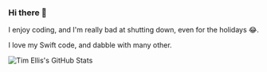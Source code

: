 ### Hi there 👋

I enjoy coding, and I'm really bad at shutting down, even for the holidays 😂.

I love my Swift code, and dabble with many other.

![Tim Ellis's GitHub Stats](https://github-readme-stats.vercel.app/api?username=timaellis&count_private=true&show_icons=true)
